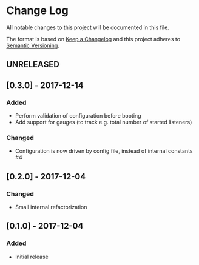 # Change Log

All notable changes to this project will be documented in this file.

The format is based on [Keep a Changelog](http://keepachangelog.com/) and this project adheres to
[Semantic Versioning](http://semver.org/).

## UNRELEASED

## [0.3.0] - 2017-12-14

### Added

* Perform validation of configuration before booting
* Add support for gauges (to track e.g. total number of started listeners)

### Changed

* Configuration is now driven by config file, instead of internal constants #4

## [0.2.0] - 2017-12-04

### Changed

* Small internal refactorization

## [0.1.0] - 2017-12-04

### Added

* Initial release
